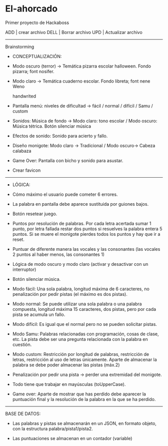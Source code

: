# El-ahorcado

Primer proyecto de Hackaboss

ADD | crear archivo
DELL | Borrar archivo
UPD | Actualizar archivo

---

Brainstorming

- CONCEPTUALIZACIÓN:

- Modo oscuro (terror) -> Temática pizarra escolar halloween. Fondo pizarra; font nosifer.

- Modo claro -> Temática cuaderno escolar. Fondo libreta; font <h>nene Weno</h> <p>handwrited</p>

- Pantalla menú: niveles de dificultad -> fácil / normal / difícil / Samu / custom

- Sonidos: Música de fondo -> Modo claro: tono escolar / Modo oscuro: Música tétrica. Botón silenciar música

- Efectos de sonido: Sonido para acierto y fallo.

- Diseño monigote: Modo claro -> Tradicional / Modo oscuro-> Cabeza calabaza

- Game Over: Pantalla con bicho y sonido para asustar.

- Crear favicon

---

- LÓGICA:

- Cómo máximo el usuario puede cometer 6 errores.

- La palabra en pantalla debe aparece sustituida por guiones bajos.

- Botón resetear juego.

- Puntos por resolución de palabras. Por cada letra acertada sumar 1 punto, por letra fallada restar dos puntos si resuelves la palabra entera 5 puntos. Si se muere el monigote pierdes todos los puntos y hay que ir a reset.

- Puntuar de diferente manera las vocales y las consonantes (las vocales 2 puntos al haber menos, las consonantes 1)

- Lógica de modo oscuro y modo claro (activar y desactivar con un interruptor)

- Botón silenciar música.

- Modo fácil: Una sola palabra, longitud máxima de 6 caracteres, no penalización por pedir pistas (el máximo es dos pistas).

- Modo normal: Se puede utilizar una sola palabra o una palabra compuesta, longitud máxima 15 caracteres, dos pistas, pero por cada pista se acumula un fallo.

- Modo difícil: Es igual que el normal pero no se pueden solicitar pistas.

- Modo Samu: Palabras relacionadas con programación, cosas de clase, etc. La pista debe ser una pregunta relacionada con la palabra en cuestión.

- Modo custom: Restricción por longitud de palabras, restricción de letras, restricción al uso de letras únicamente. Aparte de almacenar la palabra se debe poder almacenar las pistas (máx.2)

- Penalización por pedir una pista -> perder una extremidad del monigote.

- Todo tiene que trabajar en mayúsculas (toUpperCase).

- Game over: Aparte de mostrar que has perdido debe aparecer la puntuación final y la resolución de la palabra en la que se ha perdido.

---

BASE DE DATOS:

- Las palabras y pistas se almacenarán en un JSON, en formato objeto, con la estructura palabra/pista1/pista2.

- Las puntuaciones se almacenan en un contador (variable)
